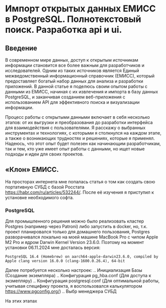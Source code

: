 # Импорт открытых данных ЕМИСС в PostgreSQL. Полнотекстовый поиск. Разработка api и ui.
## Введение
В современном мире данных, доступ к открытым источникам информации становится все более важным для разработчиков и исследователей. Одним из таких источников является Единый межведомственный информационный справочник (ЕМИСС), который предоставляет богатый набор данных для анализа и разработки приложений. В данной статье я поделюсь своим опытом работы с данными из ЕМИСС, начиная с их извлечения и импорта в базу данных PostgreSQL, и заканчивая созданием веб-приложения с использованием API для эффективного поиска и визуализации информации.

Процесс работы с открытыми данными включает в себя несколько этапов: от их выгрузки и преобразования до разработки интерфейса для взаимодействия с пользователями. Я расскажу о выбранных инструментах и технологиях, с которыми я столкнулся на каждом этапе, а также о возникающих трудностях и решениях, которые я применял. Надеюсь, что этот опыт будет полезен как начинающим разработчикам, так и тем, кто уже имеет опыт работы с данными, но ищет новые подходы и идеи для своих проектов.

## «Клон» ЕМИСС.
На просторах интернета мне попалась статья о том как создать свою портативную СУБД с базой Росстата https://habr.com/ru/articles/532244/. После её изучения я приступил к установке необходимого софта.
### PostgreSQL
Для промышленного решения можно было реализовать кластер Postgres (например через Patroni) либо запустить в docker, но, т.к. проект планировался только для домашнего пользования, Postgres разворачивался локально на моей машине MacBook Pro с чипом Apple M2 Pro и ядром Darwin Kernel Version 23.6.0. 
Поэтому на момент установки 06.11.2024 мне досталась версия:
```
PostgreSQL 16.4 (Homebrew) on aarch64-apple-darwin23.6.0, compiled by Apple clang version 16.0.0 (clang-1600.0.26.4), 64-bit
```
Далее потребуется несколько настроек:
.. Инициализация Базы (Создание экземпляра)
.. Конфигурация pg_hba.conf (Для доступа к экзмепляру)
.. Конфигурация postgresql.conf (Для оптимальной работы, учитывая специфику проекта, я воспользовался калькулятором https://www.pgconfig.org/)
.. Выбр менеджера СУБД

На этих этапах
